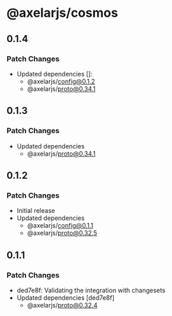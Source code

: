 # @axelarjs/cosmos

## 0.1.4

### Patch Changes

- Updated dependencies []:
  - @axelarjs/config@0.1.2
  - @axelarjs/proto@0.34.1

## 0.1.3

### Patch Changes

- Updated dependencies
  - @axelarjs/proto@0.34.1

## 0.1.2

### Patch Changes

- Initial release
- Updated dependencies
  - @axelarjs/config@0.1.1
  - @axelarjs/proto@0.32.5

## 0.1.1

### Patch Changes

- ded7e8f: Validating the integration with changesets
- Updated dependencies [ded7e8f]
  - @axelarjs/proto@0.32.4
